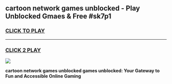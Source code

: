 
## cartoon network games unblocked - Play Unblocked Gmaes & Free #sk7p1
<h3>
<a href="https://news.freeplayer.one?title=cartoon_network_games_unblocked&ref=03M">CLICK TO PLAY</a></h3>
<hr>

<h3>
<a href="https://news.freeplayer.one?title=cartoon_network_games_unblocked&ref=03M">CLICK 2 PLAY</a>
  
</h3>

<a href="https://news.freeplayer.one?title=cartoon_network_games_unblocked&ref=03M"><img src="https://clearcache.store/games.png"></a>


**cartoon network games unblocked games unblocked: Your Gateway to Fun and Accessible Online Gaming**
